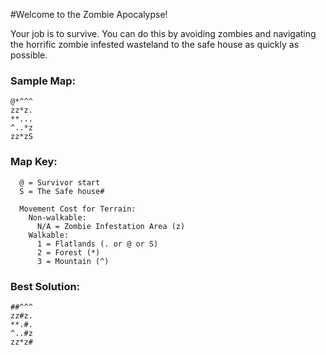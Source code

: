 
#Welcome to the Zombie Apocalypse!

Your job is to survive. You can do this by avoiding zombies and navigating
the horrific zombie infested wasteland to the safe house as quickly as possible.

### Sample Map:

```
@*^^^
zz*z.
**...
^..*z
zz*zS
```

### Map Key:

```
  @ = Survivor start
  S = The Safe house#

  Movement Cost for Terrain:
    Non-walkable:
      N/A = Zombie Infestation Area (z)
    Walkable:
      1 = Flatlands (. or @ or S)
      2 = Forest (*)
      3 = Mountain (^)
```

### Best Solution:

```
##^^^
zz#z.
**.#.
^..#z
zz*z#
```

